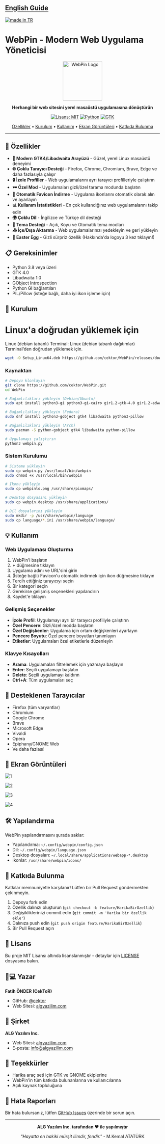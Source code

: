 ## [English Guide](https://github.com/cektor/WebPin/blob/main/README.md)

<a href="#">
    <img src="https://raw.githubusercontent.com/pedromxavier/flag-badges/main/badges/TR.svg" alt="made in TR">
</a>


# WebPin - Modern Web Uygulama Yöneticisi

<div align="center">

<img src="webpinlo.png" alt="WebPin Logo" width="128">

**Herhangi bir web sitesini yerel masaüstü uygulamasına dönüştürün**

[![Lisans: MIT](https://img.shields.io/badge/Lisans-MIT-yellow.svg)](https://opensource.org/licenses/MIT)
[![Python](https://img.shields.io/badge/Python-3.8+-blue.svg)](https://www.python.org/downloads/)
[![GTK](https://img.shields.io/badge/GTK-4.0-green.svg)](https://www.gtk.org/)

[Özellikler](#özellikler) • [Kurulum](#kurulum) • [Kullanım](#kullanım) • [Ekran Görüntüleri](#ekran-görüntüleri) • [Katkıda Bulunma](#katkıda-bulunma)

</div>

---

## 🌟 Özellikler

- **🎨 Modern GTK4/Libadwaita Arayüzü** - Güzel, yerel Linux masaüstü deneyimi
- **🌐 Çoklu Tarayıcı Desteği** - Firefox, Chrome, Chromium, Brave, Edge ve daha fazlasıyla çalışır
- **🔒 İzole Profiller** - Web uygulamalarını ayrı tarayıcı profilleriyle çalıştırın
- **🕶️ Özel Mod** - Uygulamaları gizli/özel tarama modunda başlatın
- **🎯 Otomatik Favicon İndirme** - Uygulama ikonlarını otomatik olarak alın ve ayarlayın
- **📊 Kullanım İstatistikleri** - En çok kullandığınız web uygulamalarını takip edin
- **🌍 Çoklu Dil** - İngilizce ve Türkçe dil desteği
- **🎨 Tema Desteği** - Açık, Koyu ve Otomatik tema modları
- **📤 İçe/Dışa Aktarma** - Web uygulamalarınızı yedekleyin ve geri yükleyin
- **🎁 Easter Egg** - Gizli sürpriz özellik (Hakkında'da logoyu 3 kez tıklayın!)

## 📋 Gereksinimler

- Python 3.8 veya üzeri
- GTK 4.0
- Libadwaita 1.0
- GObject Introspection
- Python GI bağlantıları
- PIL/Pillow (isteğe bağlı, daha iyi ikon işleme için)

## 🚀 Kurulum

# Linux'a doğrudan yüklemek için


Linux (debian tabanlı) Terminal: Linux (debian tabanlı dağıtımlar) Terminal'den doğrudan yüklemek için.
```bash
wget -O Setup_Linux64.deb https://github.com/cektor/WebPin/releases/download/1.0.0/Setup_Linux64.deb && sudo apt install ./Setup_Linux64.deb && sudo apt-get install -f -y
```


### Kaynaktan

```bash
# Depoyu klonlayın
git clone https://github.com/cektor/WebPin.git
cd WebPin

# Bağımlılıkları yükleyin (Debian/Ubuntu)
sudo apt install python3-gi python3-gi-cairo gir1.2-gtk-4.0 gir1.2-adwaita-1 python3-pil

# Bağımlılıkları yükleyin (Fedora)
sudo dnf install python3-gobject gtk4 libadwaita python3-pillow

# Bağımlılıkları yükleyin (Arch)
sudo pacman -S python-gobject gtk4 libadwaita python-pillow

# Uygulamayı çalıştırın
python3 webpin.py
```

### Sistem Kurulumu

```bash
# Sisteme yükleyin
sudo cp webpin.py /usr/local/bin/webpin
sudo chmod +x /usr/local/bin/webpin

# İkonu yükleyin
sudo cp webpinlo.png /usr/share/pixmaps/

# Desktop dosyasını yükleyin
sudo cp webpin.desktop /usr/share/applications/

# Dil dosyalarını yükleyin
sudo mkdir -p /usr/share/webpin/language
sudo cp language/*.ini /usr/share/webpin/language/
```

## 💡 Kullanım

### Web Uygulaması Oluşturma

1. WebPin'i başlatın
2. **+** düğmesine tıklayın
3. Uygulama adını ve URL'sini girin
4. (İsteğe bağlı) Favicon'u otomatik indirmek için ikon düğmesine tıklayın
5. Tercih ettiğiniz tarayıcıyı seçin
6. Bir kategori seçin
7. Gerekirse gelişmiş seçenekleri yapılandırın
8. Kaydet'e tıklayın

### Gelişmiş Seçenekler

- **İzole Profil**: Uygulamayı ayrı bir tarayıcı profiliyle çalıştırın
- **Özel Pencere**: Gizli/özel modda başlatın
- **Özel Değişkenler**: Uygulama için ortam değişkenleri ayarlayın
- **Pencere Boyutu**: Özel pencere boyutları tanımlayın
- **Etiketler**: Uygulamaları özel etiketlerle düzenleyin

### Klavye Kısayolları

- **Arama**: Uygulamaları filtrelemek için yazmaya başlayın
- **Enter**: Seçili uygulamayı başlatın
- **Delete**: Seçili uygulamayı kaldırın
- **Ctrl+A**: Tüm uygulamaları seç

## 🎯 Desteklenen Tarayıcılar

- Firefox (tüm varyantlar)
- Chromium
- Google Chrome
- Brave
- Microsoft Edge
- Vivaldi
- Opera
- Epiphany/GNOME Web
- Ve daha fazlası!

## 📸 Ekran Görüntüleri

![1](Secreenshots/1.png)

![2](Secreenshots/2.png)

![3](Secreenshots/3.png)

![4](Secreenshots/4.png)

## 🛠️ Yapılandırma

WebPin yapılandırmasını şurada saklar:
- Yapılandırma: `~/.config/webpin/config.json`
- Dil: `~/.config/webpin/language.json`
- Desktop dosyaları: `~/.local/share/applications/webapp-*.desktop`
- İkonlar: `/usr/share/webpin/icons/`

## 🤝 Katkıda Bulunma

Katkılar memnuniyetle karşılanır! Lütfen bir Pull Request göndermekten çekinmeyin.

1. Depoyu fork edin
2. Özellik dalınızı oluşturun (`git checkout -b feature/HarikaBirOzellik`)
3. Değişikliklerinizi commit edin (`git commit -m 'Harika bir özellik ekle'`)
4. Dalınıza push edin (`git push origin feature/HarikaBirOzellik`)
5. Bir Pull Request açın

## 📝 Lisans

Bu proje MIT Lisansı altında lisanslanmıştır - detaylar için [LICENSE](LICENSE) dosyasına bakın.

## 👨💻 Yazar

**Fatih ÖNDER (CekToR)**
- GitHub: [@cektor](https://github.com/cektor)
- Web Sitesi: [algyazilim.com](https://algyazilim.com)

## 🏢 Şirket

**ALG Yazılım Inc.**
- Web Sitesi: [algyazilim.com](https://algyazilim.com)
- E-posta: info@algyazilim.com

## 🙏 Teşekkürler

- Harika araç seti için GTK ve GNOME ekiplerine
- WebPin'in tüm katkıda bulunanlarına ve kullanıcılarına
- Açık kaynak topluluğuna

## 🐛 Hata Raporları

Bir hata bulursanız, lütfen [GitHub Issues](https://github.com/cektor/WebPin/issues) üzerinde bir sorun açın.

---

<div align="center">

**ALG Yazılım Inc. tarafından ❤️ ile yapılmıştır**

*"Hayatta en hakiki mürşit ilimdir, fendir."* - M.Kemal ATATÜRK

</div>
